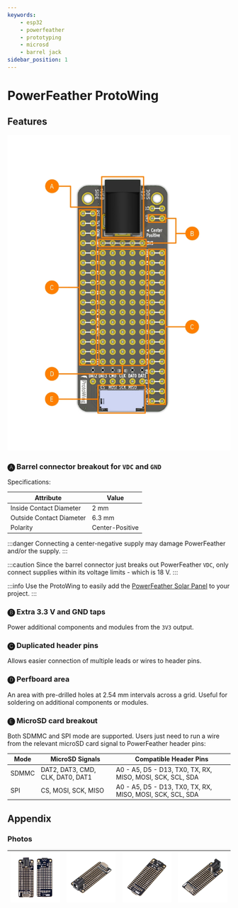 ```yaml
---
keywords:
    - esp32
    - powerfeather
    - prototyping
    - microsd
    - barrel jack
sidebar_position: 1
---
```


# PowerFeather ProtoWing


## Features



![PowerFeather ProtoWing features](assets/protowing/protowing_features.jpg)


### 🅐 Barrel connector breakout for `VDC` and `GND`

Specifications:

| Attribute | Value |
|-|-|
| Inside Contact Diameter | 2 mm |
| Outside Contact Diameter | 6.3 mm|
| Polarity | Center-Positive |


:::danger
Connecting a center-negative supply may damage PowerFeather and/or the supply.
:::

:::caution
Since the barrel connector just breaks out PowerFeather `VDC`, only connect supplies within
its voltage limits - which is 18 V.
:::

:::info
Use the ProtoWing to easily add the [PowerFeather Solar Panel](/hardware/solar_panel) to your project.
:::


### 🅑 Extra 3.3 V and GND taps

Power additional components and modules from the `3V3` output.

### 🅒 Duplicated header pins

Allows easier connection of multiple leads or wires to header pins.

### 🅓 Perfboard area

An area with pre-drilled holes at 2.54 mm intervals across a grid. Useful for soldering on additional
components or modules.

### 🅔 MicroSD card breakout

Both SDMMC and SPI mode are supported. Users just need to run a wire from the relevant microSD card signal
to PowerFeather header pins:

| Mode | MicroSD Signals | Compatible Header Pins
|-|-|-|
| SDMMC | DAT2, DAT3, CMD, CLK, DAT0, DAT1 | A0 - A5, D5 - D13, TX0, TX, RX, MISO, MOSI, SCK, SCL, SDA
| SPI | CS, MOSI, SCK, MISO |  A0 - A5, D5 - D13, TX0, TX, RX, MISO, MOSI, SCK, SCL, SDA

## Appendix

### Photos

| [![PowerFeather ProtoWing product photo 1](assets/protowing/photos/1.jpg)](assets/protowing/photos/1.jpg) | [![PowerFeather ProtoWing product photo 4](assets/protowing/photos/4.jpg)](assets/protowing/photos/4.jpg) | [![PowerFeather ProtoWing product photo 5](assets/protowing/photos/5.jpg)](assets/protowing/photos/5.jpg) | [![PowerFeather ProtoWing product photo 6](assets/protowing/photos/6.jpg)](assets/protowing/photos/6.jpg) |
|-|-|-|-|